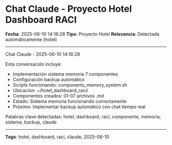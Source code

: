 # Chat Claude - Proyecto Hotel Dashboard RACI
**Fecha**: 2025-06-10 14:16:28
**Tipo**: Proyecto Hotel
**Relevancia**: Detectada automáticamente (hotel)

---

Chat Claude - 2025-06-10 14:16:28

Esta conversación incluye:
- Implementación sistema memoria 7 componentes
- Configuración backup automático
- Scripts funcionando: components_memory_system.sh
- Ubicación: ~/hotel_dashboard_raci/
- Componentes creados: 01-07 archivos .md
- Estado: Sistema memoria funcionando correctamente
- Próximo: Implementar backup automático con chat tiempo real

Palabras clave detectadas: hotel, dashboard, raci, componente, memoria, sistema, backup, claude

---

**Tags**: hotel, dashboard, raci, claude, 2025-06-10
